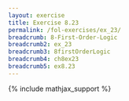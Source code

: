 ```yaml
---
layout: exercise
title: Exercise 8.23
permalink: /fol-exercises/ex_23/
breadcrumb: 8-First-Order-Logic
breadcrumb2: ex_23
breadcrumb3: 8firstOrderLogic
breadcrumb4: ch8ex23
breadcrumb5: ex8.23
---
```


{% include mathjax_support %}

